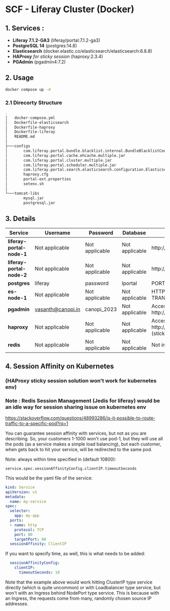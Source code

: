 # SCF - Liferay Cluster (Docker)

## 1. Services :

- **Liferay 7.1.2-GA3** (liferay/portal:7.1.2-ga3)
- **PostgreSQL 14** (postgres:14.8)
- **Elasticsearch** (docker.elastic.co/elasticsearch/elasticsearch:6.8.8)
- **HAProxy** *for sticky session* (haproxy:2.3.4)
- **PGAdmin** (pgadmin4:7.2)

## 2. Usage

```sh
docker compose up -d
```

### 2.1 Direcorty Structure

```sh
.
│   docker-compose.yml
│   Dockerfile-elasticsearch
│   Dockerfile-haproxy
│   Dockerfile-liferay
│   README.md
│
├───configs
│       com.liferay.portal.bundle.blacklist.internal.BundleBlacklistConfiguration.config
│       com.liferay.portal.cache.ehcache.multiple.jar
│       com.liferay.portal.cluster.multiple.jar
│       com.liferay.portal.scheduler.multiple.jar
│       com.liferay.portal.search.elasticsearch.configuration.ElasticsearchConfiguration.config
│       haproxy.cfg
│       portal-ext.properties
│       setenv.sh
│
└───tomcat-libs
        mysql.jar
        postgresql.jar
```

## 3. Details

| Service                  | Username            | Password         | Database  | Others                                 |
|--------------------------|---------------------|------------------|-----------|----------------------------------------------------|
| **liferay-portal-node-1**    | Not applicable     | Not applicable   | Not applicable| http://localhost:6080                                  |
| **liferay-portal-node-2**    | Not applicable     | Not applicable   | Not applicable| http://localhost:7080                                  |
| **postgres**                 | liferay             | password         | lportal   | PORT : 5432                                  |
| **es-node-1**                | Not applicable     | Not applicable   | Not applicable| HTTP_PORT:9200 , TRANSPORT_PORT:9300                                  |
| **pgadmin**                  | vasanth@canopi.in   | canopi_2023      | Not applicable| Access via web browser: http://localhost:8090     |
| **haproxy**                  | Not applicable     | Not applicable   | Not applicable| Access: http://localhost:80 (sticky session)|
| **redis**                  | Not applicable     | Not applicable   | Not applicable| Not implemented yet |

## 4. Session Affinity on Kubernetes
### (HAProxy sticky session solution won't work for kubernetes env)

### Note : Redis Session Management (Jedis for liferay) would be an idle way for session sharing issue on kubernetes env

<https://stackoverflow.com/questions/48993286/is-it-possible-to-route-traffic-to-a-specific-pod?rq=1>

You can guarantee session affinity with services, but not as you are describing.
So, your customers 1-1000 won't use pod-1,
but they will use all the pods (as a service makes a simple load balancing), 
but each customer, when gets back to hit your service, will be redirected to the same pod.

Note: always within time specified in (default 10800):

```text
service.spec.sessionAffinityConfig.clientIP.timeoutSeconds
```

This would be the yaml file of the service:

```yaml
kind: Service
apiVersion: v1
metadata:
  name: my-service
spec:
  selector:
    app: my-app
  ports:
  - name: http
    protocol: TCP
    port: 80
    targetPort: 80
  sessionAffinity: ClientIP
```

If you want to specify time, as well, this is what needs to be added:

```yaml
  sessionAffinityConfig:
    clientIP:
      timeoutSeconds: 10
```

Note that the example above would work hitting ClusterIP type service directly (which is quite uncommon)
or with Loadbalancer type service, but won't with an Ingress behind NodePort type service.
This is because with an Ingress, the requests come from many, randomly chosen source IP addresses.
